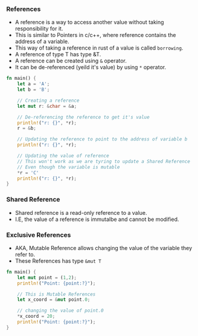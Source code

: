 ### References
- A reference is a way to access another value without taking responsibility for it.
- This is similar to Pointers in c/c++, where reference contains the address of a variable.
- This way of taking a reference in rust of a value is called `borrowing`.
- A reference of type T has type &T.
- A reference can be created using `&` operator.
- It can be de-referenced (yeild it's value) by using `*` operator.

```rust
fn main() {
    let a = 'A';
    let b = 'B';

    // Creating a reference
    let mut r: &char = &a;

    // De-referencing the reference to get it's value
    println!("r: {}", *r);
    r = &b;

    // Updating the reference to point to the address of variable b
    println!("r: {}", *r);

    // Updating the value of reference
    // This won't work as we are tyring to update a Shared Reference
    // Even though the variable is mutable
    *r = 'C'
    println!("r: {}", *r);
}
```


### Shared Reference
- Shared reference is a read-only reference to a value.
- I.E, the value of a reference is immutalbe and cannot be modified. 


### Exclusive References
- AKA, Mutable Reference allows changing the value of the variable they refer to.
- These References has type `&mut T`

```rust
fn main() {
    let mut point = (1,2);
    println!("Point: {point:?}");

    // This is Mutable References
    let x_coord = &mut point.0;

    // changing the value of point.0
    *x_coord = 20;
    println!("Point: {point:?}");
}
```
